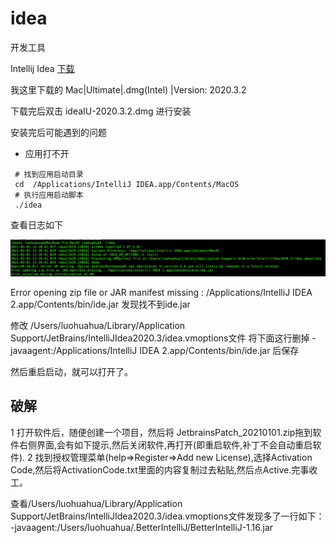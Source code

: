 # idea
开发工具

Intellij Idea [下载](https://www.jetbrains.com/idea/download/#section=mac)

我这里下载的 Mac|Ultimate|.dmg(Intel) |Version: 2020.3.2

下载完后双击 ideaIU-2020.3.2.dmg 进行安装

安装完后可能遇到的问题

* 应用打不开

```
 # 找到应用启动目录
 cd  /Applications/IntelliJ IDEA.app/Contents/MacOS
 # 执行应用启动脚本
 ./idea
```
查看日志如下

![idea启动日志](./images/idea-start-bin.png)

Error opening zip file or JAR manifest missing : /Applications/IntelliJ IDEA 2.app/Contents/bin/ide.jar
发现找不到ide.jar

修改 /Users/luohuahua/Library/Application Support/JetBrains/IntelliJIdea2020.3/idea.vmoptions文件
将下面这行删掉
-javaagent:/Applications/IntelliJ IDEA 2.app/Contents/bin/ide.jar 后保存

然后重启启动，就可以打开了。


## 破解

1 打开软件后，随便创建一个项目，然后将 JetbrainsPatch_20210101.zip拖到软件右侧界面,会有如下提示,然后关闭软件,再打开(即重启软件,补丁不会自动重启软件).
2 找到授权管理菜单(help=>Register=>Add new License),选择Activation Code,然后将ActivationCode.txt里面的内容复制过去粘贴,然后点Active.完事收工。

查看/Users/luohuahua/Library/Application Support/JetBrains/IntelliJIdea2020.3/idea.vmoptions文件发现多了一行如下：
-javaagent:/Users/luohuahua/.BetterIntelliJ/BetterIntelliJ-1.16.jar

